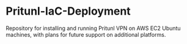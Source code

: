 # Pritunl-IaC-Deployment
Repository for installing and running Pritunl VPN on AWS EC2 Ubuntu machines, with plans for future support on additional platforms.
